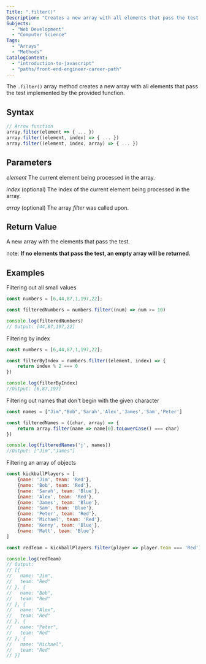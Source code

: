 ```yaml
---
Title: ".filter()"
Description: "Creates a new array with all elements that pass the test implemented by the provided function."
Subjects:
  - "Web Development"
  - "Computer Science"
Tags:
  - "Arrays"
  - "Methods"
CatalogContent:
  - "introduction-to-javascript"
  - "paths/front-end-engineer-career-path"
---
```


The `.filter()` array method creates a new array with all elements that pass the test implemented by the provided function.


## Syntax

```js
// Arrow function
array.filter(element => { ... })
array.filter((element, index) => { ... })
array.filter((element, index, array) => { ... })
```

## Parameters

*element*
    The current element being processed in the array.

*index* (optional)
    The index of the current element being processed in the array.

*array* (optional)
    The array *filter* was called upon.

## Return Value
A new array with the elements that pass the test. 

note: **If no elements that pass the test, an empty array will be returned.**


## Examples

Filtering out all small values

```js
const numbers = [6,44,87,1,197,22];

const filteredNumbers = numbers.filter((num) => num >= 10)

console.log(filteredNumbers)
// Output: [44,87,197,22]
```

Filtering by index

```js
const numbers = [6,44,87,1,197,22];

const filterByIndex = numbers.filter((element, index) => {
	return index % 2 === 0
})

console.log(filterByIndex)
//Output: [6,87,197]
```

Filtering out names that don't begin with the given character

```js
const names = ["Jim","Bob",'Sarah','Alex','James','Sam','Peter']

const filteredNames = ((char, array) => {
	return array.filter(name => name[0].toLowerCase() === char)
})

console.log(filteredNames('j', names))
//Output: ["Jim","James"]
```

Filtering an array of objects 

```js
const kickballPlayers = [
    {name: 'Jim', team: 'Red'}, 
    {name: 'Bob', team: 'Red'}, 
    {name: 'Sarah', team: 'Blue'}, 
    {name: 'Alex', team: 'Red'}, 
    {name: 'James', team: 'Blue'}, 
    {name: 'Sam', team: 'Blue'}, 
    {name: 'Peter', team: 'Red'}, 
    {name: 'Michael', team: 'Red'}, 
    {name: 'Kenny', team: 'Blue'}, 
    {name: 'Matt', team: 'Blue'}
]

const redTeam = kickballPlayers.filter(player => player.team === 'Red')

console.log(redTeam)
// Output: 
// [{
//   name: "Jim",
//   team: "Red"
// }, {
//   name: "Bob",
//   team: "Red"
// }, {
//   name: "Alex",
//   team: "Red"
// }, {
//   name: "Peter",
//   team: "Red"
// }, {
//   name: "Michael",
//   team: "Red"
// }]
```
